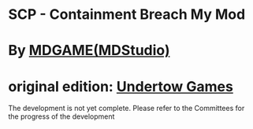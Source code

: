 # SCP - Containment Breach My Mod
# By [MDGAME(MDStudio)](http://mdstudio.free.nf/)
# original edition: [Undertow Games](https://undertowgames.com/)
 
The development is not yet complete. Please refer to the Committees for the progress of the development
